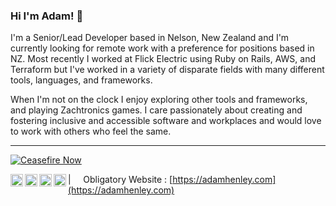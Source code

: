 ### Hi I'm Adam! 👋

I'm a Senior/Lead Developer based in Nelson, New Zealand and I'm currently looking for remote work with a preference for positions based in NZ. 
Most recently I worked at Flick Electric using Ruby on Rails, AWS, and Terraform but I've worked in a variety of disparate fields with many different tools, languages, and frameworks.  

When I'm not on the clock I enjoy exploring other tools and frameworks, and playing Zachtronics games. 
I care passionately about creating and fostering inclusive and accessible software and workplaces and would love to work with others who feel the same.

----
[![Ceasefire Now](https://badge.techforpalestine.org/default)](https://techforpalestine.org/learn-more)

<a href="https://adamhenley.medium.com/">
  <img align="left" alt="My content on Medium.com" width="20px" src="https://cdn.jsdelivr.net/npm/simple-icons@v3/icons/medium.svg" />
</a>
<a href="https://linkedin.com/in/adam.henley">
  <img align="left" alt="Adam's LinkedIn" width="20px" src="https://cdn.jsdelivr.net/npm/simple-icons@v3/icons/linkedin.svg" />
</a>
<a href="https://codepen.io/adamazing">
  <img align="left" alt="Adam's Codepen" width="20px" src="https://cdn.jsdelivr.net/npm/simple-icons@v3/icons/codepen.svg" />
</a>
<a href="https://twitter.com/adamofgreyskull">
  <img align="left" alt="Adam's Twitter" width="20px" src="https://cdn.jsdelivr.net/npm/simple-icons@v3/icons/twitter.svg" />
</a>

| &nbsp;&nbsp;&nbsp; Obligatory Website : [https://adamhenley.com](https://adamhenley.com)
